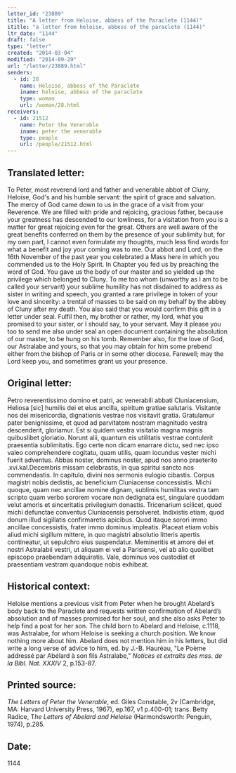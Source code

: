 ```yaml
---
letter_id: "23889"
title: "A letter from Heloise, abbess of the Paraclete (1144)"
ititle: "a letter from heloise, abbess of the paraclete (1144)"
ltr_date: "1144"
draft: false
type: "letter"
created: "2014-03-04"
modified: "2014-09-29"
url: "/letter/23889.html"
senders:
  - id: 28
    name: Heloise, abbess of the Paraclete
    iname: heloise, abbess of the paraclete
    type: woman
    url: /woman/28.html
receivers:
  - id: 21512
    name: Peter the Venerable
    iname: peter the venerable
    type: people
    url: /people/21512.html
---
```

<h2> Translated letter:</h2>To Peter, most reverend lord and father and venerable abbot of Cluny, Heloise, God's and his humble servant:  the spirit of grace and salvation.
The mercy of God came down to us in the grace of a visit from your Reverence.  We are filled with pride and rejoicing, gracious father, because your greatness has descended to our lowliness, for a visitation from you is a matter for great rejoicing even for the great.  Others are well aware of the great benefits conferred on them by the presence of your sublimity but, for my own part, I cannot even formulate my thoughts, much less find words for what a benefit and joy your coming was to me.  Our abbot and Lord, on the 16th November of the past year you celebrated a Mass here in which you commended us to the Holy Spirit.  In Chapter you fed us by preaching the word of God.  You gave us the body of our master and so yielded up the privilege which belonged to Cluny. To me too whom (unworthy as I am to be called your servant) your sublime humility has not disdained to address as sister in writing and speech, you granted a rare privilege in token of your love and sincerity:  a trental of masses to be said on my behalf by the abbey of Cluny after my death.  You also said that you would confirm this gift in a letter under seal.
Fulfil then, my brother or rather, my lord, what you promised to your sister, or I should say, to your servant.  May it please you too to send me also under seal an open document containing the absolution of our master, to be hung on his tomb.  Remember also, for the love of God, our Astralabe and yours, so that you may obtain for him some prebend either from the bishop of Paris or in some other diocese.  Farewell; may the Lord keep you, and sometimes grant us your presence.
<h2 class="mt-4"> Original letter:</h2>Petro reverentissimo domino et patri, ac venerabili abbati Cluniacensium, Heliosa [sic] humilis dei et eius ancilla, spiritum gratiae salutaris.
Visitante nos dei misericordia, dignationis vestrae nos visitavit gratia.  Gratulamur pater benignissime, et quod ad parvitatem nostram magnitudo vestra descenderit, gloriamur.  Est si quidem vestra visitatio magna magnis quibuslibet gloriatio.  Norunt alii, quantum eis utilitatis vestrae contulerit praesentia sublimitatis.  Ego certe non dicam enarrare dictu, sed nec ipso valeo comprehendere cogitatu, quam utilis, quam iocundus vester michi fuerit adventus.  Abbas noster, dominus noster, apud nos anno praeterito .xvi.kal.Decembris missam celebrastis, in qua spiritui sancto nos commendastis.  In capitulo, divini nos sermonis eulogio cibastis.  Corpus magistri nobis dedistis, ac beneficium Cluniacense concessistis.  Michi quoque, quam nec ancillae nomine dignam, sublimis humilitas vestra tam scripto quam verbo sororem vocare non dedignata est, singulare quoddam velut amoris et sinceritatis privilegium donastis.  Tricenarium scilicet, quod michi defunctae conventus Cluniacensis persolveret.  Indixistis etiam, quod donum illud sigillatis confirmaretis apicibus.  Quod itaque sorori immo ancillae concessistis, frater immo dominus impleatis.  Placeat etiam vobis aliud michi sigillum mittere, in quo magistri absolutio litteris apertis contineatur, ut sepulchro eius suspendatur.  Memineritis et amore dei et nostri Astralabii vestri, ut aliquam ei vel a Parisiensi, vel ab alio quolibet episcopo praebendam adquiratis.  Vale, dominus vos custodiat et praesentiam vestram quandoque nobis exhibeat.
<h2 class="mt-4"> Historical context:</h2><p>Heloise mentions a previous visit from Peter when he brought Abelard’s body back to the Paraclete and requests written confirmation of Abelard’s absolution and of masses promised for her soul, and she also asks Peter to help find a post for her son. The child born to Abelard and Heloise, c.1118, was Astralabe, for whom Heloise is seeking a church position. We know nothing more about him. Abelard does not mention him in his letters, but did write a long verse of advice to him, ed. by J.-B. Hauréau, "Le Poème addressé par Abélard à son fils Astralabe," <em>Notices et extraits des mss. de la Bibl. Nat. XXXIV</em> 2, p.153-87.</p><h2 class="mt-4"> Printed source:</h2><p><em>The Letters of Peter the Venerable</em>, ed. Giles Constable, 2v (Cambridge, MA: Harvard University Press, 1967), ep.167, v1 p.400-01; trans. Betty Radice, T<em>he Letters of Abelard and Heloise</em> (Harmondsworth: Penguin, 1974), p.285.</p><h2 class="mt-4"> Date:</h2>1144